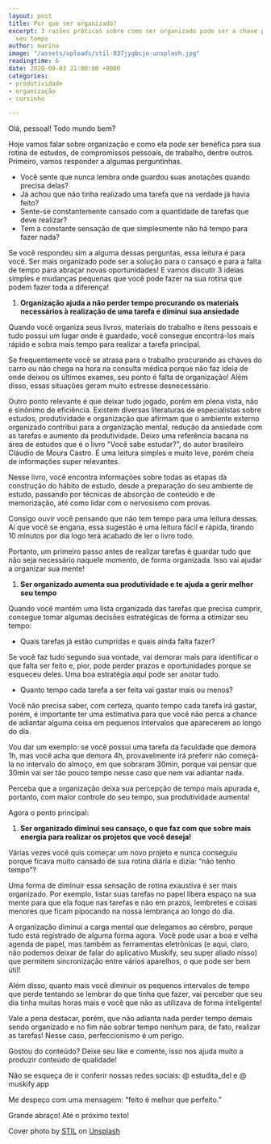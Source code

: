 ```yaml
---
layout: post
title: Por que ser organizado?
excerpt: 3 razões práticas sobre como ser organizado pode ser a chave para otimizar
  seu tempo
author: marina
image: "/assets/uploads/stil-837jygbcjo-unsplash.jpg"
readingtime: 6
date: 2020-09-03 21:00:00 +0000
categories:
- produtividade
- organização
- cursinho

---
```

Olá, pessoal! Todo mundo bem?

Hoje vamos falar sobre organização e como ela pode ser benéfica para sua rotina de estudos, de compromissos pessoais, de trabalho, dentre outros. Primeiro, vamos responder a algumas perguntinhas.

* Você sente que nunca lembra onde guardou suas anotações quando precisa delas?
* Já achou que não tinha realizado uma tarefa que na verdade já havia feito?
* Sente-se constantemente cansado com a quantidade de tarefas que deve realizar?
* Tem a constante sensação de que simplesmente não há tempo para fazer nada?

Se você respondeu sim a alguma dessas perguntas, essa leitura é para você. Ser mais organizado pode ser a solução para o cansaço e para a falta de tempo para abraçar novas oportunidades! E vamos discutir 3 ideias simples e mudanças pequenas que você pode fazer na sua rotina que podem fazer toda a diferença!

1. **Organização ajuda a não perder tempo procurando os materiais necessários à realização de uma tarefa e diminui sua ansiedade**

Quando você organiza seus livros, materiais do trabalho e itens pessoais e tudo possui um lugar onde é guardado, você consegue encontrá-los mais rápido e sobra mais tempo para realizar a tarefa principal.

Se frequentemente você se atrasa para o trabalho procurando as chaves do carro ou não chega na hora na consulta médica porque não faz ideia de onde deixou os últimos exames, seu ponto é falta de organização! Além disso, essas situações geram muito estresse desnecessário.

Outro ponto relevante é que deixar tudo jogado, porém em plena vista, não é sinônimo de eficiência. Existem diversas literaturas de especialistas sobre estudos, produtividade e organização que afirmam que o ambiente externo organizado contribui para a organização mental, redução da ansiedade com as tarefas e aumento da produtividade. Deixo uma referência bacana na área de estudos que é o livro "Você sabe estudar?", do autor brasileiro Cláudio de Moura Castro. É uma leitura simples e muito leve, porém cheia de informações super relevantes.

Nesse livro, você encontra informações sobre todas as etapas da construção do hábito de estudo, desde a preparação do seu ambiente de estudo, passando por técnicas de absorção de conteúdo e de memorização, até como lidar com o nervosismo com provas.

Consigo ouvir você pensando que não tem tempo para uma leitura dessas. Aí que você se engana, essa sugestão é uma leitura fácil e rápida, tirando 10 minutos por dia logo terá acabado de ler o livro todo.

Portanto, um primeiro passo antes de realizar tarefas é guardar tudo que não seja necessário naquele momento, de forma organizada. Isso vai ajudar a organizar sua mente!

1. **Ser organizado aumenta sua produtividade e te ajuda a gerir melhor seu tempo**

Quando você mantém uma lista organizada das tarefas que precisa cumprir, consegue tomar algumas decisões estratégicas de forma a otimizar seu tempo:

* Quais tarefas já estão cumpridas e quais ainda falta fazer?

Se você faz tudo segundo sua vontade, vai demorar mais para identificar o que falta ser feito e, pior, pode perder prazos e oportunidades porque se esqueceu deles. Uma boa estratégia aqui pode ser anotar tudo.

* Quanto tempo cada tarefa a ser feita vai gastar mais ou menos?

Você não precisa saber, com certeza, quanto tempo cada tarefa irá gastar, porém, é importante ter uma estimativa para que você não perca a chance de adiantar alguma coisa em pequenos intervalos que aparecerem ao longo do dia.

Vou dar um exemplo: se você possui uma tarefa da faculdade que demora 1h, mas você acha que demora 4h, provavelmente irá preferir não começá-la no intervalo do almoço, em que sobraram 30min, porque vai pensar que 30min vai ser tão pouco tempo nesse caso que nem vai adiantar nada.

Perceba que a organização deixa sua percepção de tempo mais apurada e, portanto, com maior controle do seu tempo, sua produtividade aumenta!

Agora o ponto principal:

1. **Ser organizado diminui seu cansaço, o que faz com que sobre mais energia para realizar os projetos que você deseja!**

Várias vezes você quis começar um novo projeto e nunca conseguiu porque ficava muito cansado de sua rotina diária e dizia: “não tenho tempo”?

Uma forma de diminuir essa sensação de rotina exaustiva é ser mais organizado. Por exemplo, listar suas tarefas no papel libera espaço na sua mente para que ela foque nas tarefas e não em prazos, lembretes e coisas menores que ficam pipocando na nossa lembrança ao longo do dia.

A organização diminui a carga mental que delegamos ao cérebro, porque tudo está registrado de alguma forma agora. Você pode usar a boa e velha agenda de papel, mas também as ferramentas eletrônicas (e aqui, claro, não podemos deixar de falar do aplicativo Muskify, seu super aliado nisso) que permitem sincronização entre vários aparelhos, o que pode ser bem útil!

Além disso, quanto mais você diminuir os pequenos intervalos de tempo que perde tentando se lembrar do que tinha que fazer, vai perceber que seu dia tinha muitas horas mais e você que não as utilizava de forma inteligente!

Vale a pena destacar, porém, que não adianta nada perder tempo demais sendo organizado e no fim não sobrar tempo nenhum para, de fato, realizar as tarefas! Nesse caso, perfeccionismo é um perigo.

Gostou do conteúdo? Deixe seu like e comente, isso nos ajuda muito a produzir conteúdo de qualidade!

Não se esqueça de ir conferir nossas redes sociais: @ estudita_del e @ muskify.app

Me despeço com uma mensagem: “feito é melhor que perfeito.”

Grande abraço! Até o próximo texto!

Cover photo by [STIL](https://unsplash.com/@stilclassics?utm_source=unsplash&utm_medium=referral&utm_content=creditCopyText) on [Unsplash](https://unsplash.com/s/photos/organization?utm_source=unsplash&utm_medium=referral&utm_content=creditCopyText)